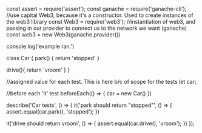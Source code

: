 const assert = require('assert');
const ganache = require('ganache-cli');
//use capital Web3, because it's a constructor. Used to create instances of the web3 library 
const Web3 = require('web3');
//instantiation of web3, and passing in our provider to connect us to the network we want (ganache)
const web3 = new Web3(ganache.provider())


console.log('example ran.')

class Car {
  park() {
    return 'stopped'
  }

  drive(){
    return 'vroom'
  }
}

//assigned value for each test. This is here b/c of scope for the tests
let car; 

//before each 'it' test
beforeEach(() => {
  car = new Car()
})

describe('Car tests', () => {
  it('park should return "stopped"', () => {
    assert.equal(car.park(), 'stopped');
  })

  it('drive should return vroom', () => {
    assert.equal(car.drive(), 'vroom');
  })
});
